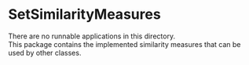 # SetSimilarityMeasures
There are no runnable applications in this directory.<br/>
This package contains the implemented similarity measures that can be used by other classes.